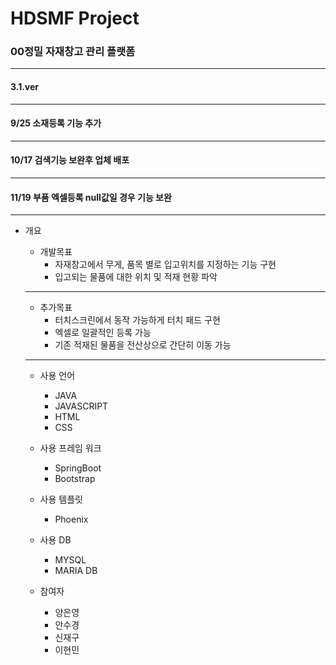 # HDSMF Project
### 00정밀 자재창고 관리 플랫폼

---

#### 3.1.ver

---

#### 9/25 소재등록 기능 추가

---

#### 10/17 검색기능 보완후 업체 배포

---

#### 11/19 부품 엑셀등록 null값일 경우 기능 보완

---

+ 개요
  + 개발목표
    - 자재창고에서 무게, 품목 별로 입고위치를 지정하는 기능 구현
    - 입고되는 물품에 대한 위치 및 적재 현황 파악
  ---
  + 추가목표
    - 터치스크린에서 동작 가능하게 터치 패드 구현
    - 엑셀로 일괄적인 등록 가능
    - 기존 적재된 물품을 전산상으로 간단히 이동 가능
  ---

  + 사용 언어
    - JAVA
    - JAVASCRIPT
    - HTML
    - CSS
   
  + 사용 프레임 워크
    - SpringBoot
    - Bootstrap
    
  + 사용 템플릿
    - Phoenix

  + 사용 DB
    - MYSQL
    - MARIA DB

  + 참여자
    - 양은영
    - 안수경
    - 신재구
    - 이현민
   
    
